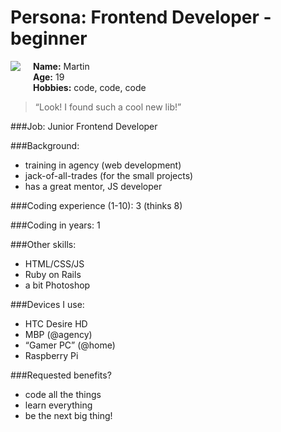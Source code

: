 # Persona: Frontend Developer - beginner

<img src="https://s3.amazonaws.com/uifaces/faces/twitter/philbadworld/128.jpg" align="right" style="float:left; margin: 0 20px 20px 0" /> 

**Name:** Martin  
**Age:** 19  
**Hobbies:** code, code, code

> “Look! I found such a cool new lib!”

###Job: 
Junior Frontend Developer

###Background:
- training in agency (web development)
- jack-of-all-trades (for the small projects)
- has a great mentor, JS developer



###Coding experience (1-10):
3 (thinks 8)

###Coding in years:
1

###Other skills: 
- HTML/CSS/JS
- Ruby on Rails
- a bit Photoshop



###Devices I use: 
- HTC Desire HD
- MBP (@agency)
- “Gamer PC” (@home)
- Raspberry Pi



###Requested benefits?
- code all the things
- learn everything
- be the next big thing!



